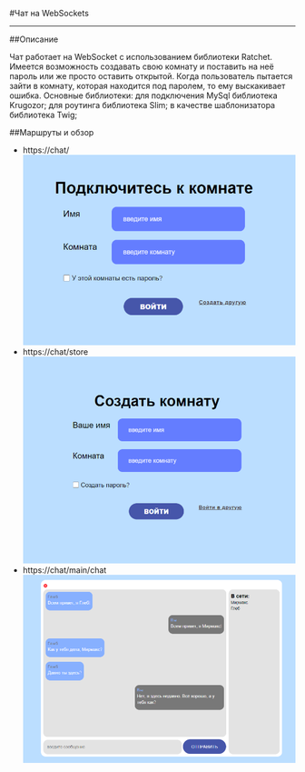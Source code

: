 #Чат на WebSockets
___
##Описание

Чат работает на WebSocket с использованием библиотеки Ratchet. 
Имеется возможность создавать свою комнату и поставить на 
неё пароль или же просто оставить открытой. Когда пользователь 
пытается зайти в комнату, которая находится под паролем, то ему выскакивает ошибка. 
Основные библиотеки: для подключения MySql библиотека Krugozor; 
для роутинга библиотека Slim; в качестве шаблонизатора библиотека Twig;


##Маршруты и обзор
+ https://chat/
  ![img.png](assets/readme/img/main.png)
+ https://chat/store
  ![img_3.png](assets/readme/img/store.png)
+ https://chat/main/chat
  ![img_1.png](assets/readme/img/chat.png)
